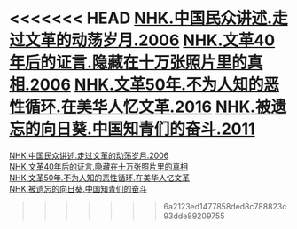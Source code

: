 <<<<<<< HEAD
[NHK.中国民众讲述.走过文革的动荡岁月.2006](https://github.com/AGX-04/eMule_Sharing/blob/main/NHK%E7%BA%AA%E5%BD%95%E7%89%87/02.%E4%B8%AD%E5%9B%BD/01.%E6%96%87%E5%8C%96%E5%A4%A7%E9%9D%A9%E5%91%BD/%E4%B8%AD%E5%9B%BD%E6%B0%91%E4%BC%97%E8%AE%B2%E8%BF%B0.%E8%B5%B0%E8%BF%87%E6%96%87%E9%9D%A9%E7%9A%84%E5%8A%A8%E8%8D%A1%E5%B2%81%E6%9C%88.md)
[NHK.文革40年后的证言.隐藏在十万张照片里的真相.2006](https://github.com/AGX-04/eMule_Sharing/blob/main/NHK%E7%BA%AA%E5%BD%95%E7%89%87/02.%E4%B8%AD%E5%9B%BD/01.%E6%96%87%E5%8C%96%E5%A4%A7%E9%9D%A9%E5%91%BD/%E6%96%87%E9%9D%A940%E5%B9%B4%E5%90%8E%E7%9A%84%E8%AF%81%E8%A8%80.%E9%9A%90%E8%97%8F%E5%9C%A8%E5%8D%81%E4%B8%87%E5%BC%A0%E7%85%A7%E7%89%87%E9%87%8C%E7%9A%84%E7%9C%9F%E7%9B%B8.md)
[NHK.文革50年.不为人知的恶性循环.在美华人忆文革.2016](https://github.com/AGX-04/eMule_Sharing/blob/main/NHK%E7%BA%AA%E5%BD%95%E7%89%87/02.%E4%B8%AD%E5%9B%BD/01.%E6%96%87%E5%8C%96%E5%A4%A7%E9%9D%A9%E5%91%BD/%E6%96%87%E9%9D%A950%E5%B9%B4.%E4%B8%8D%E4%B8%BA%E4%BA%BA%E7%9F%A5%E7%9A%84%E6%81%B6%E6%80%A7%E5%BE%AA%E7%8E%AF.%E5%9C%A8%E7%BE%8E%E5%8D%8E%E4%BA%BA%E5%BF%86%E6%96%87%E9%9D%A9.md)
[NHK.被遗忘的向日葵.中国知青们的奋斗.2011](https://github.com/AGX-04/eMule_Sharing/blob/main/NHK%E7%BA%AA%E5%BD%95%E7%89%87/02.%E4%B8%AD%E5%9B%BD/01.%E6%96%87%E5%8C%96%E5%A4%A7%E9%9D%A9%E5%91%BD/%E8%A2%AB%E9%81%97%E5%BF%98%E7%9A%84%E5%90%91%E6%97%A5%E8%91%B5.%E4%B8%AD%E5%9B%BD%E7%9F%A5%E9%9D%92%E4%BB%AC%E7%9A%84%E5%A5%8B%E6%96%97.md)
=======
[NHK.中国民众讲述.走过文革的动荡岁月.2006](https://github.com/AGX-04/eMule_Sharing/blob/main/NHK%E7%BA%AA%E5%BD%95%E7%89%87/02.%E4%B8%AD%E5%9B%BD/01.%E6%96%87%E5%8C%96%E5%A4%A7%E9%9D%A9%E5%91%BD/%E4%B8%AD%E5%9B%BD%E6%B0%91%E4%BC%97%E8%AE%B2%E8%BF%B0.%E8%B5%B0%E8%BF%87%E6%96%87%E9%9D%A9%E7%9A%84%E5%8A%A8%E8%8D%A1%E5%B2%81%E6%9C%88.md)  
[NHK.文革40年后的证言.隐藏在十万张照片里的真相](https://github.com/AGX-04/eMule_Sharing/blob/main/NHK%E7%BA%AA%E5%BD%95%E7%89%87/02.%E4%B8%AD%E5%9B%BD/01.%E6%96%87%E5%8C%96%E5%A4%A7%E9%9D%A9%E5%91%BD/%E6%96%87%E9%9D%A940%E5%B9%B4%E5%90%8E%E7%9A%84%E8%AF%81%E8%A8%80.%E9%9A%90%E8%97%8F%E5%9C%A8%E5%8D%81%E4%B8%87%E5%BC%A0%E7%85%A7%E7%89%87%E9%87%8C%E7%9A%84%E7%9C%9F%E7%9B%B8.md)  
[NHK.文革50年.不为人知的恶性循环.在美华人忆文革](https://github.com/AGX-04/eMule_Sharing/blob/main/NHK%E7%BA%AA%E5%BD%95%E7%89%87/02.%E4%B8%AD%E5%9B%BD/01.%E6%96%87%E5%8C%96%E5%A4%A7%E9%9D%A9%E5%91%BD/%E6%96%87%E9%9D%A950%E5%B9%B4.%E4%B8%8D%E4%B8%BA%E4%BA%BA%E7%9F%A5%E7%9A%84%E6%81%B6%E6%80%A7%E5%BE%AA%E7%8E%AF.%E5%9C%A8%E7%BE%8E%E5%8D%8E%E4%BA%BA%E5%BF%86%E6%96%87%E9%9D%A9.md)  
[NHK.被遗忘的向日葵.中国知青们的奋斗](https://github.com/AGX-04/eMule_Sharing/blob/main/NHK%E7%BA%AA%E5%BD%95%E7%89%87/02.%E4%B8%AD%E5%9B%BD/01.%E6%96%87%E5%8C%96%E5%A4%A7%E9%9D%A9%E5%91%BD/%E8%A2%AB%E9%81%97%E5%BF%98%E7%9A%84%E5%90%91%E6%97%A5%E8%91%B5.%E4%B8%AD%E5%9B%BD%E7%9F%A5%E9%9D%92%E4%BB%AC%E7%9A%84%E5%A5%8B%E6%96%97.md)
>>>>>>> 6a2123ed1477858ded8c788823c93dde89209755
